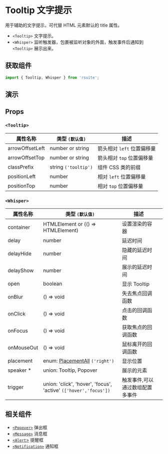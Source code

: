 # Tooltip 文字提示

用于辅助的文字提示，可代替 HTML 元素默认的 title 属性。

- `<Tooltip>` 文字提示。
- `<Whisper>` 监听触发器，包裹被监听对象的外面，触发事件后通知到 `<Tooltip>` 展示出来。

## 获取组件

```js
import { Tooltip, Whisper } from 'rsuite';
```

## 演示

<!--{demo}-->

## Props

### `<Tooltip>`

| 属性名称        | 类型 `(默认值)`      | 描述                       |
| --------------- | -------------------- | -------------------------- |
| arrowOffsetLeft | number or string     | 箭头相对 `left` 位置偏移量 |
| arrowOffsetTop  | number or string     | 箭头相对 `top` 位置偏移量  |
| classPrefix     | string `('tooltip')` | 组件 CSS 类的前缀          |
| positionLeft    | number               | 相对 `left` 位置偏移量     |
| positionTop     | number               | 相对 `top` 位置偏移量      |

### `<Whisper>`

| 属性名称   | 类型 `(默认值)`                                                  | 描述                            |     |
| ---------- | ---------------------------------------------------------------- | ------------------------------- | --- |
| container  | HTMLElement or (() => HTMLElement)                               | 设置渲染的容器                  |
| delay      | number                                                           | 延迟时间                        |     |
| delayHide  | number                                                           | 隐藏的延迟时间                  |     |
| delayShow  | number                                                           | 展示的延迟时间                  |     |
| open       | boolean                                                          | 显示 Tooltip                    |
| onBlur     | () => void                                                       | 失去焦点回调函数                |     |
| onClick    | () => void                                                       | 点击的回调函数                  |     |
| onFocus    | () => void                                                       | 获取焦点的回调函数              |     |
| onMouseOut | () => void                                                       | 鼠标离开的回调函数              |     |
| placement  | enum: [PlacementAll](#types) `('right')`                         | 显示位置                        |     |
| speaker \* | union: Tooltip, Popover                                          | 展示的元素                      |     |
| trigger    | union: 'click', 'hover', 'focus', 'active' `(['hover','focus'])` | 触发事件,可以通过数组配置多事件 |     |

## 相关组件

- [`<Popover>`](./popover) 弹出框
- [`<Message>`](./message) 消息框
- [`<Alert`>](./alert) 提醒框
- [`<Notification>`](./notification) 通知框

